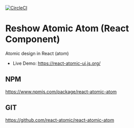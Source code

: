 [![CircleCI](https://circleci.com/gh/react-atomic/react-atomic-atom/tree/main.svg?style=svg)](https://circleci.com/gh/react-atomic/react-atomic-atom/tree/main)

# Reshow Atomic Atom (React Component)

Atomic design in React (atom)

- Live Demo: https://react-atomic-ui.js.org/

## NPM

https://www.npmjs.com/package/react-atomic-atom

## GIT

https://github.com/react-atomic/react-atomic-atom
